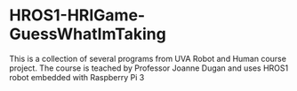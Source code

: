 # HROS1-HRIGame-GuessWhatImTaking

This is a collection of several programs from UVA Robot and Human course project. The course is teached by Professor Joanne Dugan and uses HROS1 robot embedded with Raspberry Pi 3 
